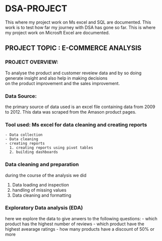 # DSA-PROJECT
This where my project work on Ms excel and SQL are documented.  This work is to test how far my journey with DSA has gone so far.
This is where my project work on Microsft Excel are documented.

## PROJECT TOPIC : E-COMMERCE ANALYSIS
### PROJECT OVERVIEW: 
To analyse the product and customer reveiew data and by so doing generate insight and also help in making decisions  
on the product improvement and the sales improvement.

### Data Source: 
the primary source of data used is an excel file containing data from 2009 to 2012. This data was scraped 
from the Amason product pages.

### Tool used: Ms excel for data cleaning and creating reports
    - Data collection
    - Data cleaning 
    - creating reports
      1. creating reports using pivot tables
      2. building dashboards
### Data cleaning and preparation 
during the course of the analysis we did
1. Data loading and inspection
2. handling of missing values
3. Data cleaning and formatting

### Exploratory Data analysis (EDA)
here we explore the data to give anwers to the following questions:
    - which product has the highest number of reviews
    - which product have the highest avearage ratings
    - how many products have a discount of 50% or more
